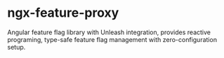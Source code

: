 # ngx-feature-proxy
Angular feature flag library with Unleash integration, provides reactive programing, type-safe feature flag management with zero-configuration setup.
